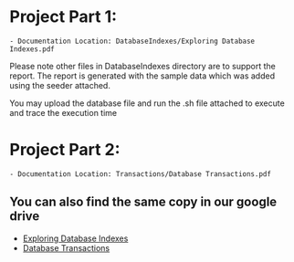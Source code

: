 # Project Part 1:  
    - Documentation Location: DatabaseIndexes/Exploring Database Indexes.pdf

Please note other files in DatabaseIndexes directory are to support the report. The report is generated with the sample data which was added using the seeder attached.

You may upload the database file and run the .sh file attached to execute and trace the execution time

# Project Part 2:  
    - Documentation Location: Transactions/Database Transactions.pdf

## You can also find the same copy in our google drive
- <a href="https://docs.google.com/document/d/1KkpkohGaVwlbr6qa0QFE05TMpvkvHyCtn7Hr0if4NhI/edit" target="_blank">Exploring Database Indexes</a>
- <a href="https://docs.google.com/document/d/13Huo1fInZ3hTsGoL7yMRdmZFBiOy5Z52Uiyd8W7NTRY/edit" target="_blank">Database Transactions</a>